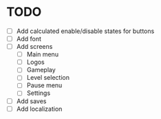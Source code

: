 # TODO

- [ ] Add calculated enable/disable states for buttons
- [ ] Add font
- [ ] Add screens
    - [ ] Main menu
    - [ ] Logos
    - [ ] Gameplay
    - [ ] Level selection
    - [ ] Pause menu
    - [ ] Settings
- [ ] Add saves
- [ ] Add localization
